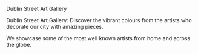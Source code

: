 Dublin Street Art Gallery

Dublin Street Art Gallery: 
Discover the vibrant colours from the artists who decorate our city with amazing pieces.

We showcase some of the most well known artists from home and across the globe.



